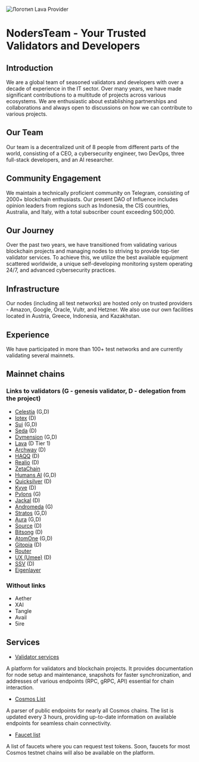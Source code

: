 ![Логотип Lava Provider](https://github.com/nodersteam/picture/blob/main/%D0%A1%D0%BD%D0%B8%D0%BC%D0%BE%D0%BA%20%D1%8D%D0%BA%D1%80%D0%B0%D0%BD%D0%B0%202023-07-15%20185134.png?raw=true)

# NodersTeam - Your Trusted Validators and Developers

## Introduction

We are a global team of seasoned validators and developers with over a decade of experience in the IT sector. Over many years, we have made significant contributions to a multitude of projects across various ecosystems. We are enthusiastic about establishing partnerships and collaborations and always open to discussions on how we can contribute to various projects.

## Our Team

Our team is a decentralized unit of 8 people from different parts of the world, consisting of a CEO, a cybersecurity engineer, two DevOps, three full-stack developers, and an AI researcher.

## Community Engagement

We maintain a technically proficient community on Telegram, consisting of 2000+ blockchain enthusiasts. Our present DAO of Influence includes opinion leaders from regions such as Indonesia, the CIS countries, Australia, and Italy, with a total subscriber count exceeding 500,000.

## Our Journey

Over the past two years, we have transitioned from validating various blockchain projects and managing nodes to striving to provide top-tier validator services. To achieve this, we utilize the best available equipment scattered worldwide, a unique self-developing monitoring system operating 24/7, and advanced cybersecurity practices.

## Infrastructure

Our nodes (including all test networks) are hosted only on trusted providers - Amazon, Google, Oracle, Vultr, and Hetzner. We also use our own facilities located in Austria, Greece, Indonesia, and Kazakhstan.

## Experience

We have participated in more than 100+ test networks and are currently validating several mainnets.

## Mainnet chains

### Links to validators (G - genesis validator, D - delegation from the project)

- [Celestia](https://celestia.explorers.guru/validator/celestiavaloper139mu0a0ucz0gmrkavm5wjar2lpx7yvxq3e25e5) (G,D)
- [Iotex](https://stake.iotex.io/delegate/noders) (D)
- [Sui](https://suiscan.xyz/mainnet/validator/0xee6e1f8e2726e6bc2bf36ab7dd5736afff076704b12271a332f49f8e7d0bf756/info) (G,D)
- [Seda](https://seda.explorers.guru/validator/sedavaloper1ur9sw064p8zs793cn20y6qapaz4rsccmcjv96y) (D)
- [Dymension](https://dymension.explorers.guru/validator/dymvaloper1ta56hcqaxj55wu8emarnw090gk5uq4366uz572) (G,D)
- [Lava](https://lava.explorers.guru/validator/lava@valoper1cfup2qa0dcmx9y0tm73rp3yend3chhzkaakd85) (D Tier 1)
- [Archway](https://archway.explorers.guru/validator/archwayvaloper173zlk665f6f4hl8rnmelhql9qkttc2e79z5xn6) (D)
- [HAQQ](https://haqq.explorers.guru/validator/haqqvaloper1hgggrfgjeu4d5nveh03c6w37magsuqcy84p44t) (D)
- [Realio](https://explorer.stavr.tech/Realio-Mainnet/staking/realiovaloper1q0ju3af59l2kp2vfywcjrmj07tkgkg0s9zfh03) (D)
- [ZetaChain](https://zetachain.explorers.guru/validator/zetavaloper1r66jlz6qvq74apsx4r5696jkrusn5uvvvcgvn9)
- [Humans AI](https://humans.explorers.guru/validator/humanvaloper1xl4lxgvwesnehdkfpn92ku8fk99lkrk6kmjc98) (G,D)
- [Quicksilver](https://quicksilver.explorers.guru/validator/quickvaloper17gwfcceyvcw53r6cclrhwk5jksmtd96xfjwrcv) (D)
- [Kyve](https://kyve.explorers.guru/validator/kyvevaloper1sfwfat9p9k7datgy0kzge7pv0szcd5ycc0jxre) (D)
- [Pylons](https://pylons.explorers.guru/validator/pylovaloper1yc06qqa99vz50jrh64fctt0gvjj7pp7n7029c7) (G)
- [Jackal](https://ping.pub/jackal/staking/jklvaloper132k95jan8ju92jtmkzr49vnusv5xvwvju27kpq) (D)
- [Andromeda](https://andromeda.explorers.guru/validator/andrvaloper1t8zsecgzc5025k3s0mthdm6vt82p5p0v48p2ry) (G)
- [Stratos](https://explorer.thestratos.org/stratos/validators/stvaloper1ghkn8ra63422mcepdk0zzglzy6qax637g6fhzm) (G,D)
- [Aura](https://aurascan.io/validators/auravaloper1vvqz6j3ucxr6n0ejdz4ck602lnyjew93cgcw4m) (G,D)
- [Source](https://ping.pub/source/staking/sourcevaloper145sxudkktspu4lwlyfg7k63nnceaqfxq464hpl) (D)
- [Bitsong](https://atomscan.com/bitsong/validators/bitsongvaloper19qtzdsu57hf5jmcyy5t2uuh0y45q4ah7hrwk4n) (D)
- [AtomOne](https://explorer.equinoxdao.xyz/govgen/staking/govgenvaloper1weaalrcmzvk7z5ercpp0x3agz8064c8a43f8sl) (G,D)
- [Gitopia](https://ping.pub/gitopia/staking/gitopiavaloper1fpwhn7tevwz657rg00mc7zcf9eq4tg0a703dw8) (D)
- [Router](https://routerscan.io/validators/routervaloper1wf2sev9705ujesda8rzncr60xjgvt3mjzd5kne)
- [UX (Umee)](https://ux.explorers.guru/validator/umeevaloper1wwl9f8wcc0am9wruvmx4hjzdv7ewfcex0lz9vp) (D)
- [SSV](https://explorer.ssv.network/operators/657) (D)
- [Eigenlayer](https://app.eigenlayer.xyz/operator/0xb42CcE7682cE9Bc9A013eD0C54533545879C5087)

### Without links

- Aether
- XAI
- Tangle
- Avail
- 5ire

## Services

- [Validator services](https://noders.services)

A platform for validators and blockchain projects. It provides documentation for node setup and maintenance, snapshots for faster synchronization, and addresses of various endpoints (RPC, gRPC, API) essential for chain interaction.

- [Cosmos List](https://cosmoslist.co/)

A parser of public endpoints for nearly all Cosmos chains. The list is updated every 3 hours, providing up-to-date information on available endpoints for seamless chain connectivity.

- [Faucet list](https://faucet.noders.services/)

A list of faucets where you can request test tokens. Soon, faucets for most Cosmos testnet chains will also be available on the platform.
